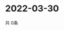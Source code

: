 # 2022-03-30
  共 0条

  <!-- BEGIN -->
  <!-- 最后更新时间Wed Mar 30 2022 04:07:04 GMT+0000 (Coordinated Universal Time) -->
  
  <!-- END -->
  
  